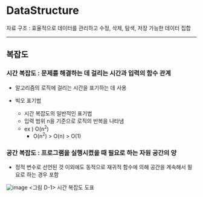 # DataStructure

자료 구조 : 효율적으로 데이터를 관리하고 수정, 삭제, 탐색, 저장 가능한 데이터 집합

---

## 복잡도

### 시간 복잡도 : 문제를 해결하는 데 걸리는 시간과 입력의 함수 관계
- 알고리즘의 로직에 걸리는 시간을 표기하는 데 사용

- 빅오 표기법
    - 시간 복잡도의 일반적인 표기법
    - 입력 범위 n을 기준으로 로직의 반복을 나타냄
    - ex ) O(n<sup>2</sup>)
        - O(n<sup>2</sup>) > O(n) > O(1)

### 공간 복잡도 : 프로그램을 실행시켰을 때 필요로 하는 자원 공간의 양
- 정적 변수로 선언된 것 이외에도 동적으로 재귀적 함수에 의해 공간을 계속해서 필요로 하는 경우 포함

![image](https://github.com/for-Test-ing/PRTest/assets/117415639/a14baeb3-a2fa-46c3-9cbc-b3876f2cd4c9)
<그림 D-1> 시간 복잡도 도표